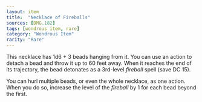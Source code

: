 ```yaml
---
layout: item
title:  "Necklace of Fireballs"
sources: [DMG.182]
tags: [wondrous item, rare]
category: "Wondrous Item"
rarity: "Rare"
---
```


This necklace has 1d6 + 3 beads hanging from it. You can use an action to detach a bead and throw it up to 60 feet away. When it reaches the end of its trajectory, the bead detonates as a 3rd-level *fireball* spell (save DC 15).

You can hurl multiple beads, or even the whole necklace, as one action. When you do so, increase the level of the *fireball* by 1 for each bead beyond the first.